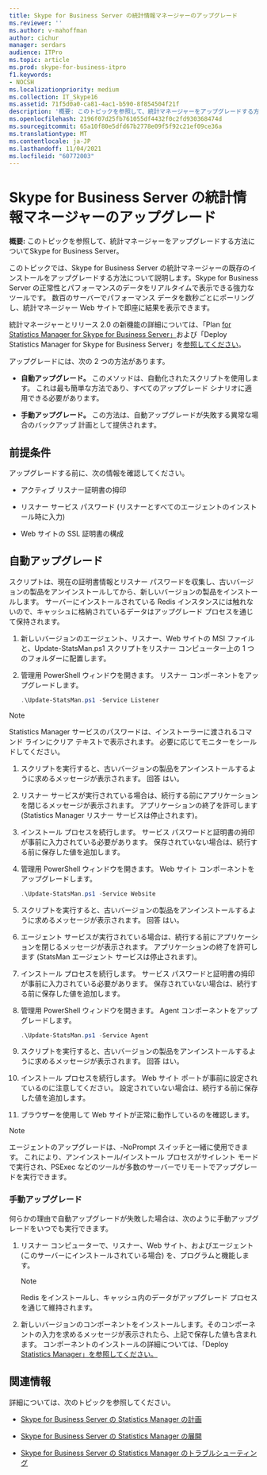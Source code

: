 ```yaml
---
title: Skype for Business Server の統計情報マネージャーのアップグレード
ms.reviewer: ''
ms.author: v-mahoffman
author: cichur
manager: serdars
audience: ITPro
ms.topic: article
ms.prod: skype-for-business-itpro
f1.keywords:
- NOCSH
ms.localizationpriority: medium
ms.collection: IT_Skype16
ms.assetid: 71f5d0a0-ca81-4ac1-b590-8f854504f21f
description: '概要: このトピックを参照して、統計マネージャーをアップグレードする方法についてSkype for Business Server。'
ms.openlocfilehash: 2196f07d25fb761055df4432f0c2fd930368474d
ms.sourcegitcommit: 65a10f80e5dfd67b2778e09f5f92c21ef09ce36a
ms.translationtype: MT
ms.contentlocale: ja-JP
ms.lasthandoff: 11/04/2021
ms.locfileid: "60772003"
---
```

# <a name="upgrade-statistics-manager-for-skype-for-business-server"></a>Skype for Business Server の統計情報マネージャーのアップグレード
 
**概要:** このトピックを参照して、統計マネージャーをアップグレードする方法についてSkype for Business Server。
  
このトピックでは、Skype for Business Server の統計マネージャーの既存のインストールをアップグレードする方法について説明します。Skype for Business Server の正常性とパフォーマンスのデータをリアルタイムで表示できる強力なツールです。 数百のサーバーでパフォーマンス データを数秒ごとにポーリングし、統計マネージャー Web サイトで即座に結果を表示できます。 
  
統計マネージャーとリリース 2.0 の新機能の詳細については、「Plan [for Statistics Manager for Skype for Business Server」](plan.md)および「Deploy Statistics Manager for Skype for Business Server」を[参照してください](deploy.md)。
  
アップグレードには、次の 2 つの方法があります。
  
- **自動アップグレード。** このメソッドは、自動化されたスクリプトを使用します。 これは最も簡単な方法であり、すべてのアップグレード シナリオに適用できる必要があります。
    
- **手動アップグレード。** この方法は、自動アップグレードが失敗する異常な場合のバックアップ 計画として提供されます。
    
## <a name="prerequisites"></a>前提条件

アップグレードする前に、次の情報を確認してください。
  
- アクティブ リスナー証明書の拇印
    
- リスナー サービス パスワード (リスナーとすべてのエージェントのインストール時に入力)
    
- Web サイトの SSL 証明書の構成
    
## <a name="automated-upgrade"></a>自動アップグレード

スクリプトは、現在の証明書情報とリスナー パスワードを収集し、古いバージョンの製品をアンインストールしてから、新しいバージョンの製品をインストールします。 サーバーにインストールされている Redis インスタンスには触れないので、キャッシュに格納されているデータはアップグレード プロセスを通じて保持されます。
  
1. 新しいバージョンのエージェント、リスナー、Web サイトの MSI ファイルと、Update-StatsMan.ps1 スクリプトをリスナー コンピューター上の 1 つのフォルダーに配置します。
    
2. 管理用 PowerShell ウィンドウを開きます。 リスナー コンポーネントをアップグレードします。
    
   ```PowerShell
   .\Update-StatsMan.ps1 -Service Listener
   ```

> [!NOTE]
> Statistics Manager サービスのパスワードは、インストーラーに渡されるコマンド ラインにクリア テキストで表示されます。 必要に応じてモニターをシールドしてください。 
  
1. スクリプトを実行すると、古いバージョンの製品をアンインストールするように求めるメッセージが表示されます。 回答 はい。
    
2. リスナー サービスが実行されている場合は、続行する前にアプリケーションを閉じるメッセージが表示されます。 アプリケーションの終了を許可します (Statistics Manager リスナー サービスは停止されます)。
    
3. インストール プロセスを続行します。 サービス パスワードと証明書の拇印が事前に入力されている必要があります。 保存されていない場合は、続行する前に保存した値を追加します。
    
4. 管理用 PowerShell ウィンドウを開きます。 Web サイト コンポーネントをアップグレードします。
    
   ```PowerShell
   .\Update-StatsMan.ps1 -Service Website
   ```

5. スクリプトを実行すると、古いバージョンの製品をアンインストールするように求めるメッセージが表示されます。 回答 はい。
    
6. エージェント サービスが実行されている場合は、続行する前にアプリケーションを閉じるメッセージが表示されます。 アプリケーションの終了を許可します (StatsMan エージェント サービスは停止されます)。
    
7. インストール プロセスを続行します。 サービス パスワードと証明書の拇印が事前に入力されている必要があります。 保存されていない場合は、続行する前に保存した値を追加します。
    
8. 管理用 PowerShell ウィンドウを開きます。 Agent コンポーネントをアップグレードします。
    
   ```PowerShell
   .\Update-StatsMan.ps1 -Service Agent
   ```

9. スクリプトを実行すると、古いバージョンの製品をアンインストールするように求めるメッセージが表示されます。 回答 はい。
    
10. インストール プロセスを続行します。 Web サイト ポートが事前に設定されているのに注意してください。 設定されていない場合は、続行する前に保存した値を追加します。
    
11. ブラウザーを使用して Web サイトが正常に動作しているのを確認します。
    
> [!NOTE]
> エージェントのアップグレードは、-NoPrompt スイッチと一緒に使用できます。 これにより、アンインストール/インストール プロセスがサイレント モードで実行され、PSExec などのツールが多数のサーバーでリモートでアップグレードを実行できます。 
  
### <a name="manual-upgrade"></a>手動アップグレード

何らかの理由で自動アップグレードが失敗した場合は、次のように手動アップグレードをいつでも実行できます。
  
1. リスナー コンピューターで、リスナー、Web サイト、およびエージェント (このサーバーにインストールされている場合) を、プログラムと機能します。 
    
    > [!NOTE]
    >  Redis をインストールし、キャッシュ内のデータがアップグレード プロセスを通じて維持されます。
  
2. 新しいバージョンのコンポーネントをインストールします。そのコンポーネントの入力を求めるメッセージが表示されたら、上記で保存した値も含まれます。 コンポーネントのインストールの詳細については、「Deploy [Statistics Manager」を参照してください。](deploy.md#BKMK_Deploy)

    
## <a name="for-more-information"></a>関連情報
<a name="BKMK_Fixed"> </a>

詳細については、次のトピックを参照してください。
  
- [Skype for Business Server の Statistics Manager の計画](plan.md)
    
- [Skype for Business Server の Statistics Manager の展開](deploy.md)
    
- [Skype for Business Server の Statistics Manager のトラブルシューティング](troubleshoot.md)
